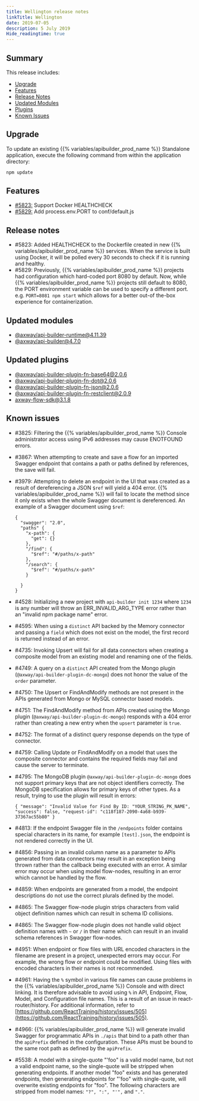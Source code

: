 ```yaml
---
title: Wellington release notes
linkTitle: Wellington
date: 2019-07-05
description: 5 July 2019
Hide_readingtime: true
---
```


## Summary

This release includes:

* [Upgrade](#upgrade)
* [Features](#features)
* [Release Notes](#release-notes)
* [Updated Modules](#updated-modules)
* [Plugins](#updated-plugins)
* [Known Issues](#known-issues)

## Upgrade

To update an existing {{% variables/apibuilder_prod_name %}} Standalone application, execute the following command from within the application directory:

```bash
npm update
```

## Features

* [#5823:](#5823) Support Docker HEALTHCHECK
* [#5829:](#5829) Add process.env.PORT to conf/default.js

## Release notes

* #5823: Added HEALTHCHECK to the Dockerfile created in new {{% variables/apibuilder_prod_name %}} services. When the service is built using Docker, it will be polled every 30 seconds to check if it is running and healthy.
* #5829: Previously, {{% variables/apibuilder_prod_name %}} projects had configuration which hard-coded port 8080 by default. Now, while {{% variables/apibuilder_prod_name %}} projects still default to 8080, the PORT environment variable can be used to specify a different port. e.g. `PORT=8081 npm start` which allows for a better out-of the-box experience for containerization.

## Updated modules

* [@axway/api-builder-runtime@4.11.39](https://www.npmjs.com/package/@axway/api-builder-runtime/v/4.11.39)
* [@axway/api-builder@4.7.0](https://www.npmjs.com/package/@axway/api-builder/v/4.7.0)

## Updated plugins

* [@axway/api-builder-plugin-fn-base64@2.0.6](https://www.npmjs.com/package/@axway/api-builder-plugin-fn-base64/v/2.0.6)
* [@axway/api-builder-plugin-fn-dot@2.0.6](https://www.npmjs.com/package/@axway/api-builder-plugin-fn-dot/v/2.0.6)
* [@axway/api-builder-plugin-fn-json@2.0.6](https://www.npmjs.com/package/@axway/api-builder-plugin-fn-json/v/2.0.6)
* [@axway/api-builder-plugin-fn-restclient@2.0.9](https://www.npmjs.com/package/@axway/api-builder-plugin-fn-restclient/v/2.0.9)
* [axway-flow-sdk@3.1.8](https://www.npmjs.com/package/axway-flow-sdk/v/3.1.8)

## Known issues

* #3825: Filtering the {{% variables/apibuilder_prod_name %}} Console administrator access using IPv6 addresses may cause ENOTFOUND errors.
* #3867: When attempting to create and save a flow for an imported Swagger endpoint that contains a path or paths defined by references, the save will fail.
* #3979: Attempting to delete an endpoint in the UI that was created as a result of dereferencing a JSON `$ref` will yield a 404 error. {{% variables/apibuilder_prod_name %}} will fail to locate the method since it only exists when the whole Swagger document is dereferenced. An example of a Swagger document using `$ref`:

    ```
    {
      "swagger": "2.0",
      "paths" {
        "x-path": {
          "get": {}
        },
        "/find": {
          "$ref": "#/paths/x-path"
        },
        "/search": {
          "$ref": "#/paths/x-path"
        }

      }
    }
    ```
* #4528: Initializing a new project with `api-builder init 1234` where `1234` is any number will throw an ERR_INVALID_ARG_TYPE error rather than an "invalid npm package name" error.
* #4595: When using a `distinct` API backed by the Memory connector and passing a `field` which does not exist on the model, the first record is returned instead of an error.
* #4735: Invoking Upsert will fail for all data connectors when creating a composite model from an existing model and renaming one of the fields.
* #4749: A query on a `distinct` API created from the Mongo plugin (`@axway/api-builder-plugin-dc-mongo`) does not honor the value of the `order` parameter.
* #4750: The Upsert or FindAndModify methods are not present in the APIs generated from Mongo or MySQL connector based models.
* #4751: The FindAndModify method from APIs created using the Mongo plugin (`@axway/api-builder-plugin-dc-mongo`) responds with a 404 error rather than creating a new entry when the `upsert` parameter is `true`.
* #4752: The format of a distinct query response depends on the type of connector.
* #4759: Calling Update or FindAndModify on a model that uses the composite connector and contains the required fields may fail and cause the server to terminate.
* #4795: The MongoDB plugin `@axway/api-builder-plugin-dc-mongo` does not support primary keys that are not object identifiers correctly. The MongoDB specification allows for primary keys of other types. As a result, trying to use the plugin will result in errors:

    ```
    { "message": "Invalid Value for Find By ID: "YOUR_STRING_PK_NAME", "success": false, "request-id": "c118f187-2090-4a68-b939-37367ac55b80" }
    ```
* #4813: If the endpoint Swagger file in the `/endpoints` folder contains special characters in its name, for example `[test].json`, the endpoint is not rendered correctly in the UI.
* #4856: Passing in an invalid column name as a parameter to APIs generated from data connectors may result in an exception being thrown rather than the callback being executed with an error. A similar error may occur when using model flow-nodes, resulting in an error which cannot be handled by the flow.
* #4859: When endpoints are generated from a model, the endpoint descriptions do not use the correct plurals defined by the model.
* #4865: The Swagger flow-node plugin strips characters from valid object definition names which can result in schema ID collisions.
* #4865: The Swagger flow-node plugin does not handle valid object definition names with `~` or `/` in their name which can result in an invalid schema references in Swagger flow-nodes.
* #4951: When endpoint or flow files with URL encoded characters in the filename are present in a project, unexpected errors may occur. For example, the wrong flow or endpoint could be modified. Using files with encoded characters in their names is not recommended.
* #4961: Having the `%` symbol in various file names can cause problems in the {{% variables/apibuilder_prod_name %}} Console and with direct linking. It is therefore advisable to avoid using `%` in API, Endpoint, Flow, Model, and Configuration file names. This is a result of an issue in react-router/history. For additional information, refer to [https://github.com/ReactTraining/history/issues/505](https://github.com/ReactTraining/history/issues/505).
* #4966: {{% variables/apibuilder_prod_name %}} will generate invalid Swagger for programmatic APIs in `./apis` that bind to a path other than the `apiPrefix` defined in the configuration. These APIs must be bound to the same root path as defined by the `apiPrefix`.
* #5538: A model with a single-quote "'foo" is a valid model name, but not a valid endpoint name, so the single-quote will be stripped when generating endpoints. If another model "foo" exists and has generated endpoints, then generating endpoints for "'foo" with single-quote, will overwrite existing endpoints for "foo". The following characters are stripped from model names: `"?", ":", "'",` and `"."`.
